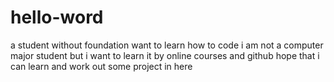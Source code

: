 # hello-word
a student  without foundation want to learn how to code
i am not a computer major student but i want to learn it by online courses and github 
hope that i can learn and work out some project in here 
